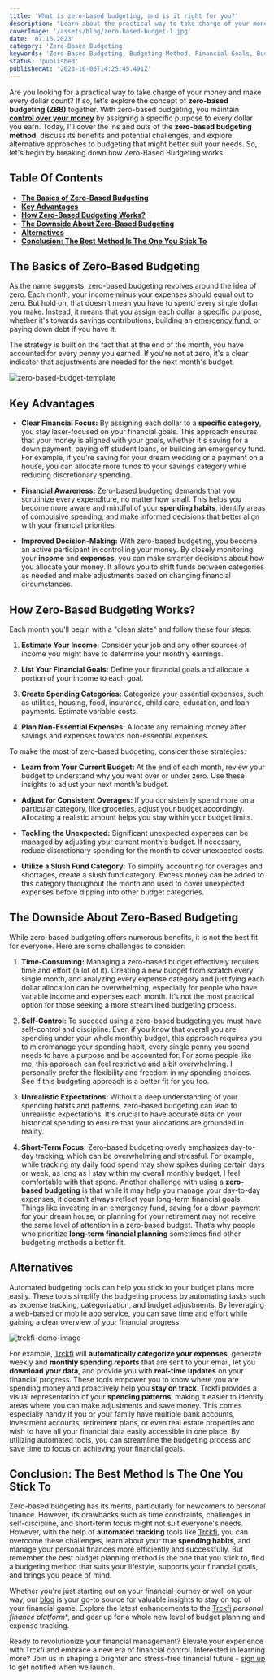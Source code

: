 ```yaml
---
title: 'What is zero-based budgeting, and is it right for you?'
description: "Learn about the practical way to take charge of your money and make every dollar count with zero-based budgeting (ZBB). By assigning a specific purpose to every dollar you earn, you gain control over your money and stay laser-focused on your financial goals. This approach enhances financial awareness, improves decision-making, and allows you to adjust your budget for consistent overages or unexpected expenses. However, zero-based budgeting may not suit everyone due to its time-consuming nature and demand for self-control. Consider automated budgeting tools as alternatives for more streamlined and efficient budget management, ensuring you achieve your financial success while having the flexibility to suit your lifestyle."
coverImage: '/assets/blog/zero-based-budget-1.jpg'
date: '07.16.2023'
category: 'Zero-Based Budgeting'
keywords: 'Zero-Based Budgeting, Budgeting Method, Financial Goals, Budgeting Strategies, Financial Awareness, Financial Focus, Decision-Making, Financial Progress, Expense Tracking, Categorization, Financial Planning, Automated Budgeting Tools, Budget Adjustments, Slush Fund, Alternatives to Zero-Based Budgeting, Self-Control, Realistic Expectations, Long-Term Financial Goals, Time-Consuming Budgeting, Streamlined Budgeting Process, Flexible Budgeting Approach, Personal Finances, Financial Freedom, Emergency Fund, Debt Payoff, Savings Contributions.'
status: 'published'
publishedAt: '2023-10-06T14:25:45.491Z'
---
```


Are you looking for a practical way to take charge of your money and make every dollar count? If so, let's explore the concept of **zero-based budgeting (ZBB)** together. With zero-based budgeting, you maintain [**control over your money**](/blog/track-finances-reach-financial-success) by assigning a specific purpose to every dollar you earn. Today, I'll cover the ins and outs of the **zero-based budgeting method**, discuss its benefits and potential challenges, and explore alternative approaches to budgeting that might better suit your needs. So, let's begin by breaking down how Zero-Based Budgeting works.

## Table Of Contents
- [**The Basics of Zero-Based Budgeting**](#basics-budgeting)
- [**Key Advantages**](#key-advantages)
- [**How Zero-Based Budgeting Works?**](#how-it-works)
- [**The Downside About Zero-Based Budgeting**](#the-truth)
- [**Alternatives**](#alternatives)
- [**Conclusion: The Best Method Is The One You Stick To**](#conclusion)

## <a name="basics-budgeting">The Basics of Zero-Based Budgeting</a>

As the name suggests, zero-based budgeting revolves around the idea of zero. Each month, your income minus your expenses should equal out to zero. But hold on, that doesn't mean you have to spend every single dollar you make. Instead, it means that you assign each dollar a specific purpose, whether it's towards savings contributions, building an [emergency fund](/blog/prepare-for-the-unexpected-the-value-of-building-an-emergency-fund), or paying down debt if you have it.

The strategy is built on the fact that at the end of the month, you have accounted for every penny you earned. If you're not at zero, it's a clear indicator that adjustments are needed for the next month's budget.

![zero-based-budget-template](/assets/blog/zero-based-budget.png)

## <a name="key-advantages">Key Advantages</a>

- **Clear Financial Focus:** By assigning each dollar to a **specific category**, you stay laser-focused on your financial goals. This approach ensures that your money is aligned with your goals, whether it's saving for a down payment, paying off student loans, or building an emergency fund. For example, if you're saving for your dream wedding or a payment on a house, you can allocate more funds to your savings category while reducing discretionary spending.

- **Financial Awareness:** Zero-based budgeting demands that you scrutinize every expenditure, no matter how small. This helps you become more aware and mindful of your **spending habits**, identify areas of compulsive spending, and make informed decisions that better align with your financial priorities.

- **Improved Decision-Making:** With zero-based budgeting, you become an active participant in controlling your money. By closely monitoring your **income** and **expenses**, you can make smarter decisions about how you allocate your money. It allows you to shift funds between categories as needed and make adjustments based on changing financial circumstances.

## <a name="how-it-works">How Zero-Based Budgeting Works?</a>

Each month you'll begin with a "clean slate" and follow these four steps:

1. **Estimate Your Income:** Consider your job and any other sources of income you might have to determine your monthly earnings.

2. **List Your Financial Goals:** Define your financial goals and allocate a portion of your income to each goal.

3. **Create Spending Categories:** Categorize your essential expenses, such as utilities, housing, food, insurance, child care, education, and loan payments. Estimate variable costs.

4. **Plan Non-Essential Expenses:** Allocate any remaining money after savings and expenses towards non-essential expenses.

To make the most of zero-based budgeting, consider these strategies:

- **Learn from Your Current Budget:** At the end of each month, review your budget to understand why you went over or under zero. Use these insights to adjust your next month's budget.

- **Adjust for Consistent Overages:** If you consistently spend more on a particular category, like groceries, adjust your budget accordingly. Allocating a realistic amount helps you stay within your budget limits.

- **Tackling the Unexpected:** Significant unexpected expenses can be managed by adjusting your current month's budget. If necessary, reduce discretionary spending for the month to cover unexpected costs.

- **Utilize a Slush Fund Category:** To simplify accounting for overages and shortages, create a slush fund category. Excess money can be added to this category throughout the month and used to cover unexpected expenses before dipping into other budget categories.

## <a name="the-truth">The Downside About Zero-Based Budgeting</a>

While zero-based budgeting offers numerous benefits, it is not the best fit for everyone. Here are some challenges to consider:

1. **Time-Consuming:** Managing a zero-based budget effectively requires time and effort (a lot of it). Creating a new budget from scratch every single month, and analyzing every expense category and justifying each dollar allocation can be overwhelming, especially for people who have variable income and expenses each month. It’s not the most practical option for those seeking a more streamlined budgeting process.

2. **Self-Control:** To succeed using a zero-based budgeting you must have self-control and discipline. Even if you know that overall you are spending under your whole monthly budget, this approach requires you to micromanage your spending habit, every single penny you spend needs to have a purpose and be accounted for. For some people like me, this approach can feel restrictive and a bit overwhelming. I personally prefer the flexibility and freedom in my spending choices. See if this budgeting approach is a better fit for you too.

3. **Unrealistic Expectations:** Without a deep understanding of your spending habits and patterns, zero-based budgeting can lead to unrealistic expectations. It's crucial to have accurate data on your historical spending to ensure that your allocations are grounded in reality.

4. **Short-Term Focus:** Zero-based budgeting overly emphasizes day-to-day tracking, which can be overwhelming and stressful. For example, while tracking my daily food spend may show spikes during certain days or week, as long as I stay within my overall monthly budget, I feel comfortable with that spend. Another challenge with using a **zero-based budgeting** is that while it may help you manage your day-to-day expenses, it doesn’t always reflect your long-term financial goals. Things like investing in an emergency fund, saving for a down payment for your dream house, or planning for your retirement may not receive the same level of attention in a zero-based budget. That’s why people who prioritize **long-term financial planning** sometimes find other budgeting methods a better fit.

## <a name="alternatives">Alternatives</a>

Automated budgeting tools can help you stick to your budget plans more easily. These tools simplify the budgeting process by automating tasks such as expense tracking, categorization, and budget adjustments. By leveraging a web-based or mobile app service, you can save time and effort while gaining a clear overview of your financial progress.

![trckfi-demo-image](/assets/blog/trckfi-demo.png)

For example, [Trckfi](/) will **automatically categorize your expenses**, generate weekly and **monthly spending reports** that are sent to your email, let you **download your data**, and provide you with **real-time updates** on your financial progress. These tools empower you to know where you are spending money and proactively help you **stay on track**. Trckfi provides a visual representation of your **spending patterns**, making it easier to identify areas where you can make adjustments and save money. This comes especially handy if you or your family have multiple bank accounts, investment accounts, retirement plans, or even real estate properties and wish to have all your financial data easily accessible in one place. By utilizing automated tools, you can streamline the budgeting process and save time to focus on achieving your financial goals.

## Conclusion: The Best Method Is The One You Stick To

Zero-based budgeting has its merits, particularly for newcomers to personal finance. However, its drawbacks such as time constraints, challenges in self-discipline, and short-term focus might not suit everyone's needs. However, with the help of **automated tracking** tools like [Trckfi](/), you can overcome these challenges, learn about your true **spending habits**, and manage your personal finances more efficiently and successfully. But remember the best budget planning method is the one that you stick to, find a budgeting method that suits your lifestyle, supports your financial goals, and brings you peace of mind.

Whether you're just starting out on your financial journey or well on your way, our [blog](/blog) is your go-to source for valuable insights to stay on top of your financial game. Explore the latest enhancements to the [Trckfi](/) *personal finance platform**, and gear up for a whole new level of budget planning and expense tracking.

Ready to revolutionize your financial management? Elevate your experience with Trckfi and embrace a new era of financial control. Interested in learning more? Join us in shaping a brighter and stress-free financial future - [sign up](/#get-notified) to get notified when we launch.




